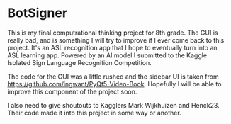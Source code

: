 # BotSigner
This is my final computrational thinking project for 8th grade. The GUI is really bad, and is something I will try to improve if I ever come back to this project. It's an ASL recognition app that I hope to eventually turn into an ASL learning app. Powered by an AI model I submitted to the Kaggle Isolated Sign Language Recognition Competition.

The code for the GUI was a little rushed and the sidebar UI is taken from https://github.com/ingwant/PyQt5-Video-Book. Hopefully I will be able to improve this component of the project soon.

I also need to give shoutouts to Kagglers Mark Wijkhuizen and Henck23. Their code made it into this project in some way or another.
